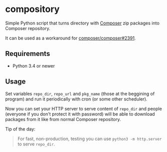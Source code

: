 # compository

Simple Python script that turns directory with [Composer](https://github.com/composer/composer) zip packages into Composer repository.

It can be used as a workaround for [composer/composer#2391](https://github.com/composer/composer/issues/2391).

## Requirements
* Python 3.4 or newer

## Usage

Set variables `repo_dir`, `repo_url` and `pkg_name` (those at the beggining of program) and run it periodically with cron (or some other scheduler).

Now you can set your HTTP server to serve content of `repo_dir` and people (everyone if you don't protect it with password) will be able to download packages from it like from normal Composer repository.

Tip of the day:
> For fast, non-production, testing you can use `python3 -m http.server` to serve `repo_dir`. 
